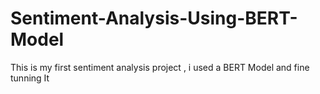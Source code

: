    # Sentiment-Analysis-Using-BERT-Model
This is my first sentiment analysis project , i used a BERT Model and fine tunning It  
   
   
      
            
     
              
                 
        
   
 
